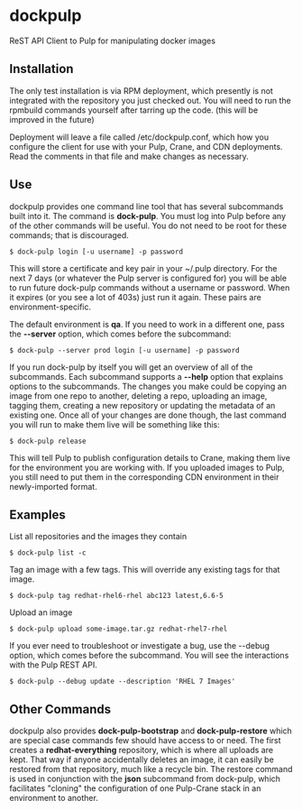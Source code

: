 # dockpulp
ReST API Client to Pulp for manipulating docker images

## Installation

The only test installation is via RPM deployment, which presently is not
integrated with the repository you just checked out. You will need to run the
rpmbuild commands yourself after tarring up the code. (this will be improved
in the future)

Deployment will leave a file called /etc/dockpulp.conf, which how you configure
the client for use with your Pulp, Crane, and CDN deployments. Read the
comments in that file and make changes as necessary.

## Use

dockpulp provides one command line tool that has several subcommands built into
it. The command is **dock-pulp**. You must log into Pulp before any of the other
commands will be useful. You do not need to be root for these commands; that is
discouraged.

`$ dock-pulp login [-u username] -p password`

This will store a certificate and key pair in your ~/.pulp directory. For the
next 7 days (or whatever the Pulp server is configured for) you will be able to
run future dock-pulp commands without a username or password. When it expires
(or you see a lot of 403s) just run it again. These pairs are
environment-specific.

The default environment is **qa**. If you need to work in a different one, pass
the **--server** option, which comes before the subcommand:

`$ dock-pulp --server prod login [-u username] -p password`

If you run dock-pulp by itself you will get an overview of all of the
subcommands. Each subcommand supports a **--help** option that explains options
to the subcommands. The changes you make could be copying an image from one
repo to another, deleting a repo, uploading an image, tagging them, creating a
new repository or updating the metadata of an existing one. Once all of your
changes are done though, the last command you will run to make them live will
be something like this:

`$ dock-pulp release`

This will tell Pulp to publish configuration details to Crane, making them live
for the environment you are working with. If you uploaded images to Pulp, you
still need to put them in the corresponding CDN environment in their
newly-imported format.

## Examples

List all repositories and the images they contain

`$ dock-pulp list -c`

Tag an image with a few tags. This will override any existing tags for that
image.

`$ dock-pulp tag redhat-rhel6-rhel abc123 latest,6.6-5`

Upload an image

`$ dock-pulp upload some-image.tar.gz redhat-rhel7-rhel`

If you ever need to troubleshoot or investigate a bug, use the --debug option,
which comes before the subcommand. You will see the interactions with the Pulp
REST API.

`$ dock-pulp --debug update --description 'RHEL 7 Images'`

## Other Commands

dockpulp also provides **dock-pulp-bootstrap** and **dock-pulp-restore** which
are special case commands few should have access to or need. The first creates
a **redhat-everything** repository, which is where all uploads are kept. That
way if anyone accidentally deletes an image, it can easily be restored from that
repository, much like a recycle bin. The restore command is used in conjunction
with the **json** subcommand from dock-pulp, which facilitates "cloning" the
configuration of one Pulp-Crane stack in an environment to another.

